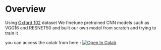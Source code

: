 # Overview
Using [Oxford 102](https://paperswithcode.com/dataset/oxford-102-flower) dataset We finetune pretrained CNN models such as VGG16 and RESNET50 and built our own model from scratch and trying to train it

you can access the colab from here : 
[![Open In Colab](https://colab.research.google.com/assets/colab-badge.svg)](https://colab.research.google.com/drive/1cKb97VGxkCu2LKk8w7C6sCRA-0vMYXPa?usp=sharing)


